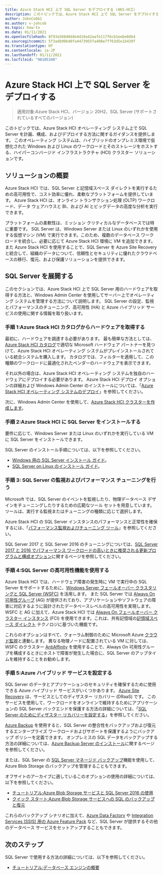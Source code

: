 ```yaml
---
title: Azure Stack HCI 上で SQL Server をデプロイする (AKS-HCI)
description: このトピックでは、Azure Stack HCI 上で SQL Server をデプロイする方法のガイダンスを提供します。
author: JohnCobb1
ms.author: v-johcob
ms.topic: how-to
ms.date: 01/11/2021
ms.openlocfilehash: 8f93a56840d4e4410a42aafe117f6cb1eebe84b4
ms.sourcegitcommit: 5f3adb99b40fa4473955fa408e7ff63d5e1b439f
ms.translationtype: HT
ms.contentlocale: ja-JP
ms.lasthandoff: 01/11/2021
ms.locfileid: "98105348"
---
```

# <a name="deploy-sql-server-on-azure-stack-hci"></a>Azure Stack HCI 上で SQL Server をデプロイする

>適用対象:Azure Stack HCI、バージョン 20H2、SQL Server (サポートされているすべてのバージョン)

このトピックでは、Azure Stack HCI オペレーティング システム上で SQL Server を計画、構成、およびデプロイする方法に関するガイダンスを提供します。 このオペレーティング システムは、ハイブリッドのオンプレミス環境で仮想化された Windows および Linux のワークロードとそのストレージをホストする、ハイパーコンバージド インフラストラクチャ (HCI) クラスター ソリューションです。

## <a name="solution-overview"></a>ソリューションの概要
Azure Stack HCI では、SQL Server と記憶域スペース ダイレクトを実行するための高可用性で、コスト効率に優れ、柔軟なプラットフォームを提供しています。 Azure Stack HCI は、オンライン トランザクション処理 (OLTP) ワークロード、データ ウェアハウスと BI、および AI とビッグデータの高度な分析を実行できます。

プラットフォームの柔軟性は、ミッション クリティカルなデータベースでは特に重要です。 SQL Server は、Windows Server または Linux のいずれかを使用する仮想マシン (VM) で実行できます。このため、複数のデータベース ワークロードを統合し、必要に応じて Azure Stack HCI 環境に VM を追加できます。 また Azure Stack HCI を使用することで、SQL Server を Azure Site Recovery と統合して、組織のデータについて、信頼性とセキュリティに優れたクラウドベースの移行、復元、および保護ソリューションを提供できます。

## <a name="deploy-sql-server"></a>SQL Server を展開する
このセクションでは、Azure Stack HCI 上で SQL Server 用のハードウェアを取得する方法と、Windows Admin Center を使用してサーバー上でオペレーティング システムを管理する方法について説明します。 SQL Server の設定、監視とパフォーマンスのチューニング、高可用性 (HA) と Azure ハイブリッド サービスの使用に関する情報を取り扱います。

### <a name="step-1-acquire-hardware-from-the-azure-stack-hci-catalog"></a>手順 1:Azure Stack HCI カタログからハードウェアを取得する
最初に、ハードウェアを調達する必要があります。 最も簡単な方法としては、[Azure Stack HCI カタログ](https://hcicatalog.azurewebsites.net)で適切な Microsoft ハードウェア パートナーを見つけて、Azure Stack HCI オペレーティング システムがプレインストールされている統合システムを購入します。 カタログでは、フィルターを適用して、この種類のワークロードに最適化されたベンダーのハードウェアを表示できます。

それ以外の場合は、Azure Stack HCI オペレーティング システムを独自のハードウェアにデプロイする必要があります。 Azure Stack HCI デプロイ オプションの詳細および Windows Admin Center のインストールについては、「[Azure Stack HCI オペレーティング システムのデプロイ](./operating-system.md)」を参照してください。

次に、Windows Admin Center を使用して、[Azure Stack HCI クラスターを作成します](./create-cluster.md)。

### <a name="step-2-install-sql-server-on-azure-stack-hci"></a>手順 2:Azure Stack HCI に SQL Server をインストールする
要件に応じて、Windows Server または Linux のいずれかを実行している VM に SQL Server をインストールできます。

SQL Server のインストール手順については、以下を参照してください。
- [Windows 用の SQL Server インストール ガイド](https://docs.microsoft.com/sql/database-engine/install-windows/install-sql-server?view=sql-server-ver15&preserve-view=true)。
- [SQL Server on Linux のインストール ガイド](https://docs.microsoft.com/sql/linux/sql-server-linux-setup?view=sql-server-ver15&preserve-view=true)。

### <a name="step-3-monitor-and-performance-tune-sql-server"></a>手順 3: SQL Server の監視およびパフォーマンス チューニングを行う
Microsoft では、SQL Server のイベントを監視したり、物理データベース デザインをチューニングしたりするための広範なツール セットを用意しています。 ツールは、実行する監視またはチューニングの種類に応じて選択します。

Azure Stack HCI の SQL Server インスタンスのパフォーマンスと正常性を確保するには、「[パフォーマンス監視およびチューニング ツール](https://docs.microsoft.com/sql/relational-databases/performance/performance-monitoring-and-tuning-tools?view=sql-server-ver15&preserve-view=true)」を参照してください。

SQL Server 2017 と SQL Server 2016 のチューニングについては、[SQL Server 2017 と 2016 でパフォーマンス ワークロードの高いときに推奨される更新プログラムと構成オプション](https://support.microsoft.com/help/4465518/recommended-updates-and-configurations-for-sql-server)に関するページを参照してください。

### <a name="step-4-use-sql-server-high-availability-features"></a>手順 4:SQL Server の高可用性機能を使用する
Azure Stack HCI では、ハードウェア障害の発生時に VM で実行中の SQL Server をサポートするために、[Windows Server フェールオーバー クラスタリングと SQL Server (WSFC)](https://docs.microsoft.com/sql/sql-server/failover-clusters/windows/windows-server-failover-clustering-wsfc-with-sql-server) を活用します。 また SQL Server では [Always On 可用性グループ](https://docs.microsoft.com/sql/database-engine/availability-groups/windows/always-on-availability-groups-sql-server) (AG) が提供されており、アプリケーションやソフトウェアの障害に対応するように設計されたデータベースレベルの高可用性を実現します。 WSFC と AG に加えて、Azure Stack HCI では [Always On フェールオーバー クラスター インスタンス](https://docs.microsoft.com/sql/sql-server/failover-clusters/windows/always-on-failover-cluster-instances-sql-server) (FCI) を使用できます。これは、共有記憶域の[記憶域スペース ダイレクト](/windows-server/storage/storage-spaces/storage-spaces-direct-overview) テクノロジに基づいた機能です。

これらのオプションはすべて、クォーラム制御のために Microsoft Azure [クラウド監視](https://docs.microsoft.com/windows-server/failover-clustering/deploy-cloud-witness)と連動します。 異なる物理ノードに配置されている VM に対しては、WSFC のクラスター [AntiAffinity](https://docs.microsoft.com/windows-server/failover-clustering/cluster-affinity) を使用することで、Always On 可用性グループを構成するときにホストで障害が発生した場合に、SQL Server のアップタイムを維持することをお勧めします。

### <a name="step-5-set-up-azure-hybrid-services"></a>手順 5:Azure ハイブリッド サービスを設定する
SQL Server のデータとアプリケーションのセキュリティを確保するために使用できる Azure ハイブリッド サービスがいくつかあります。 [Azure Site Recovery](https://azure.microsoft.com/services/site-recovery/) は、サービスとしてのディザスター リカバリー (DRaaS) です。 このサービスを使用して、ワークロードをオンラインで維持するためにアプリケーションの SQL Server バックエンドを保護する方法の詳細については、「[SQL Server のためにディザスター リカバリーを設定する](https://docs.microsoft.com/azure/site-recovery/site-recovery-sql)」を参照してください。

[Azure Backup](https://azure.microsoft.com/services/backup/) を使用すると、SQL Server の整合性をバックアップおよび復元するエンタープライズ ワークロードおよびサポートを保護するようにバックアップ ポリシーを定義できます。 オンプレミスの SQL データをバックアップする方法の詳細については、[Azure Backup Server のインストール](https://docs.microsoft.com/azure/backup/backup-azure-microsoft-azure-backup)に関するページを参照してください。

または、SQL Server の [SQL Server マネージド バックアップ](https://docs.microsoft.com/sql/relational-databases/backup-restore/sql-server-managed-backup-to-microsoft-azure?view=sql-server-ver15&preserve-view=true)機能を使用して、Azure Blob Storage のバックアップを管理することもできます。

オフサイトのアーカイブに適しているこのオプションの使用の詳細については、以下を参照してください。 

- [チュートリアル:Azure Blob Storage サービスと SQL Server 2016 の使用](https://docs.microsoft.com/sql/relational-databases/tutorial-use-azure-blob-storage-service-with-sql-server-2016?view=sql-server-ver15&preserve-view=true)
- [クイック スタート:Azure Blob Storage サービスへの SQL のバックアップと復元](https://docs.microsoft.com/sql/relational-databases/tutorial-sql-server-backup-and-restore-to-azure-blob-storage-service?view=sql-server-ver15&tabs=SSMS&preserve-view=true)

これらのバックアップ シナリオに加えて、[Azure Data Factory](https://docs.microsoft.com/azure/machine-learning/team-data-science-process/move-sql-azure-adf) や [Integration Services (SSIS) 用の Azure Feature Pack](https://docs.microsoft.com/sql/integration-services/azure-feature-pack-for-integration-services-ssis?view=sql-server-ver15&preserve-view=true) など、SQL Server が提供するその他のデータベース サービスをセットアップすることもできます。

## <a name="next-steps"></a>次のステップ
SQL Server で使用する方法の詳細については、以下を参照してください。
- [チュートリアル:データベース エンジンの概要](https://docs.microsoft.com/sql/relational-databases/tutorial-getting-started-with-the-database-engine?view=sql-server-ver15&preserve-view=true)
